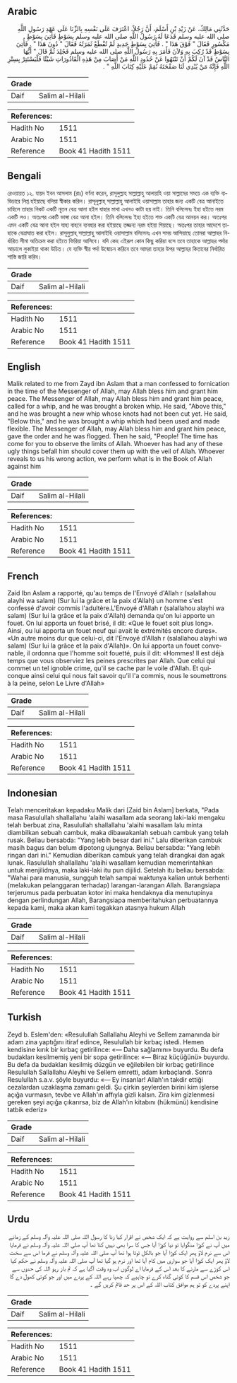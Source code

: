 ## Arabic


<div dir="rtl" lang="ar" style={{fontSize:'larger',backgroundColor:'#f8f9fa',padding:20}}>
حَدَّثَنِي مَالِكٌ، عَنْ زَيْدِ بْنِ أَسْلَمَ، أَنَّ رَجُلاً، اعْتَرَفَ عَلَى نَفْسِهِ بِالزِّنَا عَلَى عَهْدِ رَسُولِ اللَّهِ صلى الله عليه وسلم فَدَعَا لَهُ رَسُولُ اللَّهِ صلى الله عليه وسلم بِسَوْطٍ فَأُتِيَ بِسَوْطٍ مَكْسُورٍ فَقَالَ ‏"‏ فَوْقَ هَذَا ‏"‏ ‏.‏ فَأُتِيَ بِسَوْطٍ جَدِيدٍ لَمْ تُقْطَعْ ثَمَرَتُهُ فَقَالَ ‏"‏ دُونَ هَذَا ‏"‏ ‏.‏ فَأُتِيَ بِسَوْطٍ قَدْ رُكِبَ بِهِ وَلاَنَ فَأَمَرَ بِهِ رَسُولُ اللَّهِ صلى الله عليه وسلم فَجُلِدَ ثُمَّ قَالَ ‏"‏ أَيُّهَا النَّاسُ قَدْ آنَ لَكُمْ أَنْ تَنْتَهُوا عَنْ حُدُودِ اللَّهِ مَنْ أَصَابَ مِنْ هَذِهِ الْقَاذُورَاتِ شَيْئًا فَلْيَسْتَتِرْ بِسِتْرِ اللَّهِ فَإِنَّهُ مَنْ يُبْدِي لَنَا صَفْحَتَهُ نُقِمْ عَلَيْهِ كِتَابَ اللَّهِ ‏"‏ ‏.‏
</div>
<div style={{backgroundColor:'#f8f9fa',padding:20, marginBottom: 10}}><table> <thead> <tr> <th>Grade</th> <th></th> </tr> </thead> <tbody> <tr><td>Daif</td><td>Salim al-Hilali</td></tr></tbody></table><table> <thead> <tr> <th>References:</th> <th></th> </tr> </thead> <tbody><tr><td>Hadith No</td><td>1511</td></tr><tr><td>Arabic No</td><td>1511</td></tr><tr><td>Reference</td><td>Book 41 Hadith 1511</td></tr></tbody></table></div>

## Bengali


<div dir="ltr" lang="bn" style={{fontSize:'larger',backgroundColor:'#f8f9fa',padding:20}}>
রেওয়ায়ত ১২. যায়দ ইবন আসলাম (রাঃ) বর্ণনা করেন, রাসূলুল্লাহ সাল্লাল্লাহু আলায়হি ওয়া সাল্লামের সময়ে এক ব্যক্তি ব্যভিচারে লিপ্ত হইয়াছে বলিয়া স্বীকার করিল। রাসূলুল্লাহ্ সাল্লাল্লাহু আলাইহি ওয়াসাল্লাম তাহার জন্য একটি বেত্র আনাইতে চাহিলে তাহার নিকট একটি নূতন বেত্র আনা হইল যাহার মাথা এখনও কাটা হয় নাই। তিনি বলিলেনঃ ইহা হইতে নরম একটি লও। অতঃপর একটি ভাঙ্গা বেত্র আনা হইল। তিনি বলিলেনঃ ইহা হইতে শক্ত একটি বেত্র আনয়ন কর। অতঃপর এমন একটি বেত্র আনা হইল যাহা বাহনে ব্যবহার করা হইয়াছে তজ্জন্য নরম হইয়া গিয়াছে। অতঃপর তাহার আদেশে তাহাকে বেত্ৰাঘাত করা হইল। রাসূলুল্লাহ্ সাল্লাল্লাহু আলাইহি ওয়াসাল্লাম বলিলেনঃ এখন সময় আসিয়াছে তোমরা আল্লাহর নির্ধারিত সীমা অতিক্রম করা হইতে ফিরিয়া আসিবে। যদি কেহ এইরূপ কোন কিছু করিয়া বসে তবে তাহাকে আল্লাহর পর্দার আড়ালে লুকাইয়া থাকা উচিত। যে ব্যক্তি স্বীয় পর্দা উন্মোচন করিবে তবে আমরা তাহার উপর আল্লাহর কিতাবের নির্ধারিত শাস্তি জারি করিব।
</div>
<div style={{backgroundColor:'#f8f9fa',padding:20, marginBottom: 10}}><table> <thead> <tr> <th>Grade</th> <th></th> </tr> </thead> <tbody> <tr><td>Daif</td><td>Salim al-Hilali</td></tr></tbody></table><table> <thead> <tr> <th>References:</th> <th></th> </tr> </thead> <tbody><tr><td>Hadith No</td><td>1511</td></tr><tr><td>Arabic No</td><td>1511</td></tr><tr><td>Reference</td><td>Book 41 Hadith 1511</td></tr></tbody></table></div>

## English


<div dir="ltr" lang="en" style={{fontSize:'larger',backgroundColor:'#f8f9fa',padding:20}}>
Malik related to me from Zayd ibn Aslam that a man confessed to fornication in the time of the Messenger of Allah, may Allah bless him and grant him peace. The Messenger of Allah, may Allah bless him and grant him peace, called for a whip, and he was brought a broken whip. He said, "Above this," and he was brought a new whip whose knots had not been cut yet. He said, "Below this," and he was brought a whip which had been used and made flexible. The Messenger of Allah, may Allah bless him and grant him peace, gave the order and he was flogged. Then he said, "People! The time has come for you to observe the limits of Allah. Whoever has had any of these ugly things befall him should cover them up with the veil of Allah. Whoever reveals to us his wrong action, we perform what is in the Book of Allah against him
</div>
<div style={{backgroundColor:'#f8f9fa',padding:20, marginBottom: 10}}><table> <thead> <tr> <th>Grade</th> <th></th> </tr> </thead> <tbody> <tr><td>Daif</td><td>Salim al-Hilali</td></tr></tbody></table><table> <thead> <tr> <th>References:</th> <th></th> </tr> </thead> <tbody><tr><td>Hadith No</td><td>1511</td></tr><tr><td>Arabic No</td><td>1511</td></tr><tr><td>Reference</td><td>Book 41 Hadith 1511</td></tr></tbody></table></div>

## French


<div dir="ltr" lang="fr" style={{fontSize:'larger',backgroundColor:'#f8f9fa',padding:20}}>
Zaid Ibn Aslam a rapporté, qu'au temps de l'Envoyé d'Allah r (salallahou alayhi wa salam) (Sur lui la grâce et la paix d'Allah) un homme s'est confessé d'avoir commis l'adultère.L'Envoyé d'Allah r (salallahou alayhi wa salam) (Sur lui la grâce et la paix d'Allah) demanda qu'on lui apporte un fouet. On lui apporta un fouet brisé, il dit: «Que le fouet soit plus long». Ainsi, ou lui apporta un fouet neuf qui avait le extrémités encore dures». «Un autre moins dur que celui-ci, dit l'Envoyé d'Allah r (salallahou alayhi wa salam) (Sur lui la grâce et la paix d'Allah)». On lui apporta un fouet convenable, il ordonna que l'homme soit fouetté, puis il dit: «Hommes! Il est déjà temps que vous observiez les peines prescrites par Allah. Que celui qui commet un tel ignoble crime, qu'il se cache par le voile d'Allah. Et quiconque ainsi celui qui nous fait savoir qu'il l'a commis, nous le soumettrons à la peine, selon Le Livre d'Allah»
</div>
<div style={{backgroundColor:'#f8f9fa',padding:20, marginBottom: 10}}><table> <thead> <tr> <th>Grade</th> <th></th> </tr> </thead> <tbody> <tr><td>Daif</td><td>Salim al-Hilali</td></tr></tbody></table><table> <thead> <tr> <th>References:</th> <th></th> </tr> </thead> <tbody><tr><td>Hadith No</td><td>1511</td></tr><tr><td>Arabic No</td><td>1511</td></tr><tr><td>Reference</td><td>Book 41 Hadith 1511</td></tr></tbody></table></div>

## Indonesian


<div dir="ltr" lang="id" style={{fontSize:'larger',backgroundColor:'#f8f9fa',padding:20}}>
Telah menceritakan kepadaku Malik dari [Zaid bin Aslam] berkata, "Pada masa Rasulullah shallallahu 'alaihi wasallam ada seorang laki-laki mengaku telah berbuat zina, Rasulullah shallallahu 'alaihi wasallam lalu minta diambilkan sebuah cambuk, maka dibawakanlah sebuah cambuk yang telah rusak. Beliau bersabda: "Yang lebih besar dari ini." Lalu diberikan cambuk masih bagus dan belum dipotong ujungnya. Beliau bersabda: "Yang lebih ringan dari ini." Kemudian diberikan cambuk yang telah dirangkai dan agak lunak. Rasulullah shallallahu 'alaihi wasallam kemudian memerintahkan untuk menjilidnya, maka laki-laki itu pun dijilid. Setelah itu beliau bersabda: "Wahai para manusia, sungguh telah sampai waktunya kalian untuk berhenti (melakukan pelanggaran terhadap) larangan-larangan Allah. Barangsiapa terjerumus pada perbuatan kotor ini maka hendaknya dia menutupinya dengan perlindungan Allah, Barangsiapa memberitahukan perbuatannya kepada kami, maka akan kami tegakkan atasnya hukum Allah
</div>
<div style={{backgroundColor:'#f8f9fa',padding:20, marginBottom: 10}}><table> <thead> <tr> <th>Grade</th> <th></th> </tr> </thead> <tbody> <tr><td>Daif</td><td>Salim al-Hilali</td></tr></tbody></table><table> <thead> <tr> <th>References:</th> <th></th> </tr> </thead> <tbody><tr><td>Hadith No</td><td>1511</td></tr><tr><td>Arabic No</td><td>1511</td></tr><tr><td>Reference</td><td>Book 41 Hadith 1511</td></tr></tbody></table></div>

## Turkish


<div dir="ltr" lang="tr" style={{fontSize:'larger',backgroundColor:'#f8f9fa',padding:20}}>
Zeyd b. Eslem'den: «Resulullah Sallallahu Aleyhi ve Sellem zamanında bir adam zina yaptığını itiraf edince, Resulullah bir kırbaç istedi. He­men kendisine kırık bir kırbaç getirilince: «— Daha sağlamını» buyurdu. Bu defa budakları kesilmemiş yeni bir sopa getirilince: «— Biraz küçüğünü» buyurdu. Bu defa da budakları kesilmiş düzgün ve eğilebilen bir kırbaç getirilince Resulullah Sallallahu Aleyhi ve Sellem emretti, adam kırbaçlandı. Sonra Resulullah s.a.v. şöyle buyurdu: «— Ey insanlar! Allah'ın takdir ettiği cezalardan uzaklaşma zamanı geldi. Şu çirkin şeylerden birini kim işlerse açığa vurmasın, tevbe ve Allah'ın affıyla gizli kalsın. Zira kim gizlenmesi gereken şeyi açığa çıkarırsa, biz de Allah'ın kitabını (hükmünü) kendisine tatbik ederiz»
</div>
<div style={{backgroundColor:'#f8f9fa',padding:20, marginBottom: 10}}><table> <thead> <tr> <th>Grade</th> <th></th> </tr> </thead> <tbody> <tr><td>Daif</td><td>Salim al-Hilali</td></tr></tbody></table><table> <thead> <tr> <th>References:</th> <th></th> </tr> </thead> <tbody><tr><td>Hadith No</td><td>1511</td></tr><tr><td>Arabic No</td><td>1511</td></tr><tr><td>Reference</td><td>Book 41 Hadith 1511</td></tr></tbody></table></div>

## Urdu


<div dir="rtl" lang="ur" style={{fontSize:'larger',backgroundColor:'#f8f9fa',padding:20}}>
زید بن اسلم سے روایت ہے کہ ایک شخص نے اقرار کیا زنا کا رسول اللہ صلی اللہ علیہ وآلہ وسلم کے زمانے میں آپ نے کوڑا منگوایا تو نیا کوڑا آیا جس کا سرا بھی نہیں کٹا تھا آپ صلی اللہ علیہ وآلہ وسلم نے فرمایا اس سے نرم لاؤ پھر ایک کوڑا آیا جو بالکل ٹوٹا ہوا تھا آپ صلی اللہ علیہ وآلہ وسلم نے فرما اس سے سخت لاؤ پھر ایک کوڑا آیا جو سواری میں کام آیا تھا اور نرم ہو گیا تھا آپ صلی اللہ علیہ وآلہ وسلم نے حکم کیا اس کوڑے سے مارنے کا بعد اس کے فرمایا اے لوگوں اب وہ وقت آگیا ہے کہ تم باز رہو اللہ کی حدوں سے جو شخص اس قسم کا کوئی گناہ کرے تو چاہیے کہ چھپا رہے اللہ کے پردے میں اور جو کوئی کھول دے گا اپنے پردے کو تو ہم موافق کتاب اللہ کے اس پر حد قائم کریں گے ۔
</div>
<div style={{backgroundColor:'#f8f9fa',padding:20, marginBottom: 10}}><table> <thead> <tr> <th>Grade</th> <th></th> </tr> </thead> <tbody> <tr><td>Daif</td><td>Salim al-Hilali</td></tr></tbody></table><table> <thead> <tr> <th>References:</th> <th></th> </tr> </thead> <tbody><tr><td>Hadith No</td><td>1511</td></tr><tr><td>Arabic No</td><td>1511</td></tr><tr><td>Reference</td><td>Book 41 Hadith 1511</td></tr></tbody></table></div>